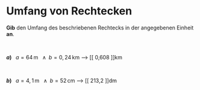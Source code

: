 <!--
version:  0.0.1

language: de

@style
input {
    text-align: center;
}
@end

formula: \carry   \textcolor{red}{\scriptsize #1}
formula: \digit   \rlap{\carry{#1}}\phantom{#2}#2
formula: \permil  \text{‰}

import: https://raw.githubusercontent.com/LiaTemplates/Tikz-Jax/main/README.md

script: https://cdn.jsdelivr.net/gh/LiaTemplates/Tikz-Jax@main/dist/index.js


tags: Rechteck, Einheiten, Dezimalzahlen, Länge, Fläche, Umfang, mittel, normal, Angeben

comment: Berechne den Umfang einer rechteckigen Fläche.

author: Martin Lommatzsch

-->




# Umfang von Rechtecken


**Gib** den Umfang des beschriebenen Rechtecks in der angegebenen Einheit **an**.

<br>


__$a)\;\;$__ $a=64\,$m $\;\;\wedge\;\; b=0,24\,$km
--> [[  0,608  ]]km

<br>

__$b)\;\;$__ $a=4,1\,$m $\;\;\wedge\;\; b=52\,$cm
--> [[  213,2  ]]dm








<br>
<br>
<br>
<br>
<br>